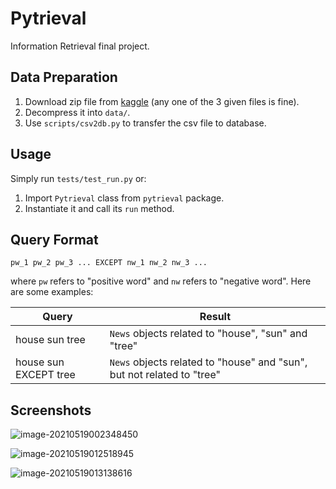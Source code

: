 # Pytrieval

Information Retrieval final project.

## Data Preparation

1. Download zip file from [kaggle](https://www.kaggle.com/snapcrack/all-the-news) (any one of the 3 given files is fine).
2. Decompress it into `data/`.
3. Use `scripts/csv2db.py` to transfer the csv file to database.

## Usage

Simply run `tests/test_run.py` or:

1. Import `Pytrieval` class from `pytrieval` package.
2. Instantiate it and call its `run` method.

## Query Format

```
pw_1 pw_2 pw_3 ... EXCEPT nw_1 nw_2 nw_3 ...
```

where `pw` refers to "positive word" and `nw` refers to "negative word". Here are some examples:

| Query                 | Result                                                       |
| --------------------- | ------------------------------------------------------------ |
| house sun tree        | `News` objects related to "house", "sun" and "tree"          |
| house sun EXCEPT tree | `News` objects related to "house" and "sun", but not related to "tree" |

## Screenshots

![image-20210519002348450](C:\Users\universuen\AppData\Roaming\Typora\typora-user-images\image-20210519002348450.png)

![image-20210519012518945](C:\Users\universuen\AppData\Roaming\Typora\typora-user-images\image-20210519012518945.png)

![image-20210519013138616](C:\Users\universuen\AppData\Roaming\Typora\typora-user-images\image-20210519013138616.png)
